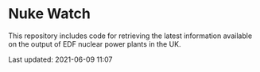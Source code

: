 # Nuke Watch

This repository includes code for retrieving the latest information available on the output of EDF nuclear power plants in the UK.

Last updated: 2021-06-09 11:07